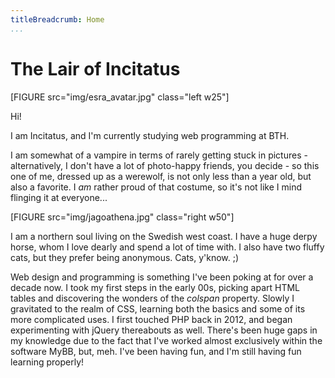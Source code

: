 ```yaml
---
titleBreadcrumb: Home
...
```

The Lair of Incitatus
===============================

[FIGURE src="img/esra_avatar.jpg" class="left w25"]

Hi!

I am Incitatus, and I'm currently studying web programming at BTH.

I am somewhat of a vampire in terms of rarely getting stuck in pictures - alternatively, I don't have a lot of photo-happy friends, you decide - so this one of me, dressed up as a werewolf, is not only less than a year old, but also a favorite. I *am* rather proud of that costume, so it's not like I mind flinging it at everyone...

[FIGURE src="img/jagoathena.jpg" class="right w50"]

I am a northern soul living on the Swedish west coast. I have a huge derpy horse, whom I love dearly and spend a lot of time with. I also have two fluffy cats, but they prefer being anonymous. Cats, y'know. ;)

Web design and programming is something I've been poking at for over a decade now. I took my first steps in the early 00s, picking apart HTML tables and discovering the wonders of the *colspan* property. Slowly I gravitated to the realm of CSS, learning both the basics and some of its more complicated uses. I first touched PHP back in 2012, and began experimenting with jQuery thereabouts as well. There's been huge gaps in my knowledge due to the fact that I've worked almost exclusively within the software MyBB, but, meh. I've been having fun, and I'm still having fun learning properly!
<br style="clear: both;" />
